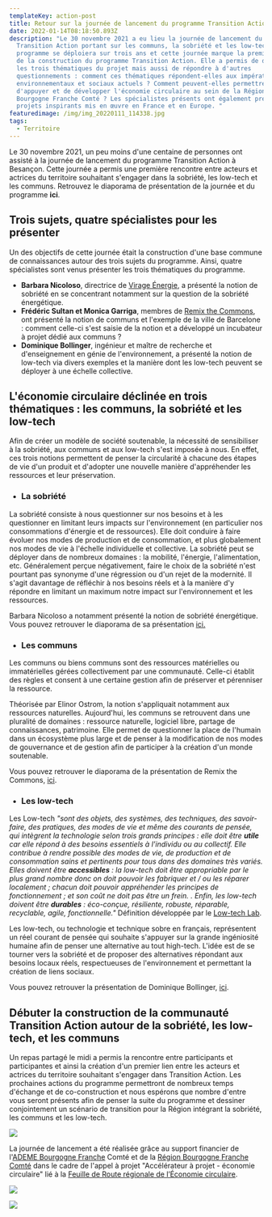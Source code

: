 ```yaml
---
templateKey: action-post
title: Retour sur la journée de lancement du programme Transition Action
date: 2022-01-14T08:18:50.893Z
description: "Le 30 novembre 2021 a eu lieu la journée de lancement du programme
  Transition Action portant sur les communs, la sobriété et les low-tech. Le
  programme se déploiera sur trois ans et cette journée marque la première étape
  de la construction du programme Transition Action. Elle a permis de définir
  les trois thématiques du projet mais aussi de répondre à d'autres
  questionnements : comment ces thématiques répondent-elles aux impératifs
  environnementaux et sociaux actuels ? Comment peuvent-elles permettre
  d'appuyer et de développer l'économie circulaire au sein de la Région
  Bourgogne Franche Comté ? Les spécialistes présents ont également présenté des
  projets inspirants mis en œuvre en France et en Europe. "
featuredimage: /img/img_20220111_114338.jpg
tags:
  - Territoire
---
```



Le 30 novembre 2021, un peu moins d'une centaine de personnes ont assisté à la journée de lancement du programme Transition Action à Besançon. Cette journée a permis une première rencontre entre acteurs et actrices du territoire souhaitant s'engager dans la sobriété, les low-tech et les communs. Retrouvez le diaporama de présentation de la journée et du programme **ici**.

## **Trois sujets, quatre spécialistes pour les présenter**

Un des objectifs de cette journée était la construction d'une base commune de connaissances autour des trois sujets du programme. Ainsi, quatre spécialistes sont venus présenter les trois thématiques du programme.

* **Barbara Nicoloso**, directrice de [Virage Énergie](http://www.virage-energie.org/), a présenté la notion de sobriété en se concentrant notamment sur la question de la sobriété énergétique.
* **Frédéric Sultan et Monica Garriga**, membres de [Remix the Commons](https://www.remixthecommons.org/fr/), ont présenté la notion de communs et l'exemple de la ville de Barcelone : comment celle-ci s'est saisie de la notion et a développé un incubateur à projet dédié aux communs ?
* **Dominique Bollinger**, ingénieur et maître de recherche et d'enseignement en génie de l'environnement, a présenté la notion de low-tech via divers exemples et la manière dont les low-tech peuvent se déployer à une échelle collective.

## **L'économie circulaire déclinée en trois thématiques : les communs, la sobriété et les low-tech**

Afin de créer un modèle de société soutenable, la nécessité de sensibiliser à la sobriété, aux communs et aux low-tech s'est imposée à nous. En effet, ces trois notions permettent de penser la circularité à chacune des étapes de vie d'un produit et d'adopter une nouvelle manière d'appréhender les ressources et leur préservation.

* ### **La sobriété**

La sobriété consiste à nous questionner sur nos besoins et à les questionner en limitant leurs impacts sur l'environnement (en particulier nos consommations d'énergie et de ressources). Elle doit conduire à faire évoluer nos modes de production et de consommation, et plus globalement nos modes de vie à l'échelle individuelle et collective. La sobriété peut se déployer dans de nombreux domaines : la mobilité, l'énergie, l'alimentation, etc. Généralement perçue négativement, faire le choix de la sobriété n'est pourtant pas synonyme d'une régression ou d'un rejet de la modernité. Il s'agit davantage de réfléchir à nos besoins réels et à la manière d'y répondre en limitant un maximum notre impact sur l'environnement et les ressources.

Barbara Nicoloso a notamment présenté la notion de sobriété énergétique. Vous pouvez retrouver le diaporama de sa présentation [ici.](https://www.fne-bfc.fr/img/pres__sobri%C3%A9t%C3%A9_virageenergie_fne2021.pdf)

* ### **Les communs**

Les communs ou biens communs sont des ressources matérielles ou immatérielles gérées collectivement par une communauté. Celle-ci établit des règles et consent à une certaine gestion afin de préserver et pérenniser la ressource.

Théorisée par Elinor Ostrom, la notion s'appliquait notamment aux ressources naturelles. Aujourd'hui, les communs se retrouvent dans une pluralité de domaines : ressource naturelle, logiciel libre, partage de connaissances, patrimoine. Elle permet de questionner la place de l'humain dans un écosystème plus large et de penser à la modification de nos modes de gouvernance et de gestion afin de participer à la création d'un monde soutenable.

Vous pouvez retrouver le diaporama de la présentation de Remix the Commons, [ici](https://www.fne-bfc.fr/img/presentationcommuns.pdf).

* ### **Les low-tech**

Les Low-tech *"sont des objets, des systèmes, des techniques, des savoir-faire, des pratiques, des modes de vie et même des courants de pensée, qui intègrent la technologie selon trois grands principes : elle doit être **utile** car elle répond à des besoins essentiels à l’individu ou au collectif. Elle contribue à rendre possible des modes de vie, de production et de consommation sains et pertinents pour tous dans des domaines très variés. Elles doivent être **accessibles** : la low-tech doit être appropriable par le plus grand nombre donc on doit pouvoir les fabriquer et / ou les réparer localement ; chacun doit pouvoir appréhender les principes de fonctionnement ; et son coût ne doit pas être un frein. . Enfin, les low-tech doivent être **durables** : éco-conçue, résiliente, robuste, réparable, recyclable, agile, fonctionnelle."* Définition développée par le [Low-tech Lab](https://lowtechlab.org/fr).

Les low-tech, ou technologie et technique sobre en français, représentent un réel courant de pensée qui souhaite s'appuyer sur la grande ingéniosité humaine afin de penser une alternative au tout high-tech. L'idée est de se tourner vers la sobriété et de proposer des alternatives répondant aux besoins locaux réels, respectueuses de l'environnement et permettant la création de liens sociaux.

Vous pouvez retrouver la présentation de Dominique Bollinger, [ici](https://www.fne-bfc.fr/img/20211130_lowtech_dbollinger.pdf).

## Débuter la construction de la communauté Transition Action autour de la sobriété, les low-tech, et les communs

Un repas partagé le midi a permis la rencontre entre participants et participantes et ainsi la création d'un premier lien entre les acteurs et actrices du territoire souhaitant s'engager dans Transition Action. Les prochaines actions du programme permettront de nombreux temps d'échange et de co-construction et nous espérons que nombre d'entre vous seront présents afin de penser la suite du programme et dessiner conjointement un scénario de transition pour la Région intégrant la sobriété, les communs et les low-tech.

![](?nf_resize=fit&w=400#center)

La journée de lancement a été réalisée grâce au support financier de l'[ADEME Bourgogne Franche](https://bourgogne-franche-comte.ademe.fr/) Comté et de la [Région Bourgogne Franche Comté](https://www.bourgognefranchecomte.fr/) dans le cadre de l'appel à projet "Accélérateur à projet - économie circulaire" lié à la [Feuille de Route régionale de l’Économie circulaire](https://www.google.com/url?sa=t&rct=j&q=&esrc=s&source=web&cd=&ved=2ahUKEwjP9tWa9Kv1AhWTmxQKHbE_BEEQFnoECAUQAQ&url=https%3A%2F%2Fwww.bourgognefranchecomte.fr%2Fsites%2Fdefault%2Ffiles%2F2020-11%2FFREC%2520fiches%2520actions%2520d%25C3%25A9lib%25C3%25A9ration%2520juin%25202020-3.pdf&usg=AOvVaw27YVqI3CaEI6wbokITgSqB).

![](/img/ademe-sans-endossement_rvb.jpg?nf_resize=fit&w=200#img-center)

![](/img/regbfc-logo-noir.jpg?nf_resize=fit&w=200#img-center)